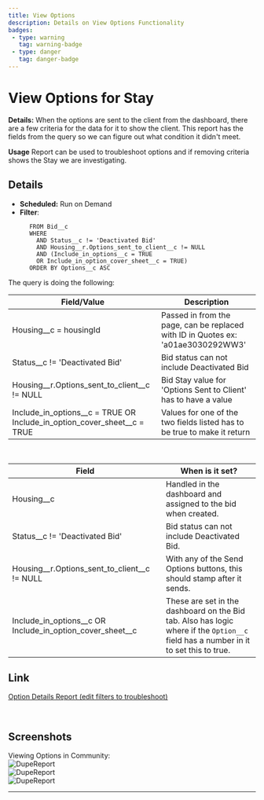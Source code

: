 ```yaml
---
title: View Options
description: Details on View Options Functionality
badges:
 - type: warning
   tag: warning-badge
 - type: danger
   tag: danger-badge
---
```

# View Options for Stay 

**Details:** When the options are sent to the client from the dashboard, there are a few criteria for the data for it to show the client.  This report has the fields from the query so we can figure out what condition it didn't meet.
<br/>

**Usage** Report can be used to troubleshoot options and if removing criteria shows the Stay we are investigating.

## Details
 * **Scheduled:**  Run on Demand
  * **Filter**: 
```
      FROM Bid__c
      WHERE
        AND Status__c != 'Deactivated Bid'
        AND Housing__r.Options_sent_to_client__c != NULL
        AND (Include_in_options__c = TRUE
        OR Include_in_option_cover_sheet__c = TRUE)
      ORDER BY Options__c ASC
```
The query is doing the following:

| Field/Value | Description |
| --- | --- |
| Housing__c = housingId | Passed in from the page, can be replaced with ID in Quotes ex: 'a01ae3030292WW3'|
| Status__c != 'Deactivated Bid' | Bid status can not include Deactivated Bid
| Housing__r.Options_sent_to_client__c != NULL | Bid Stay value for 'Options Sent to Client' has to have a value
|Include_in_options__c = TRUE OR Include_in_option_cover_sheet__c = TRUE | Values for one of the two fields listed has to be true to make it return

<br/>

| Field | When is it set? |
| --- | --- |
| Housing__c | Handled in the dashboard and assigned to the bid when created. |
| Status__c != 'Deactivated Bid' | Bid status can not include Deactivated Bid. |
| Housing__r.Options_sent_to_client__c != NULL | With any of the Send Options buttons, this should stamp after it sends. |
| Include_in_options__c OR Include_in_option_cover_sheet__c | These are set in the dashboard on the Bid tab.  Also has logic where if the `Option__c` field has a number in it to set this to true. |


## Link
[Option Details Report (edit filters to troubleshoot)](https://roadrebel.lightning.force.com/lightning/r/Report/00O3w000005zK6TEAU/edit)

<br/>

## Screenshots 
  Viewing Options in Community:
  <br/>
  ![DupeReport](https://claytonboss7.github.io/voyajerwiki/assets/img/options.gif)
  <br/>
  ![DupeReport](https://claytonboss7.github.io/voyajerwiki/assets/img/view-options-report.gif)
  <br/>
  ![DupeReport](https://claytonboss7.github.io/voyajerwiki/assets/img/options.jpg)
<hr>